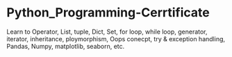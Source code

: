 # Python_Programming-Cerrtificate
Learn to Operator, List, tuple, Dict, Set, for loop, while loop, generator, iterator, inheritance, ploymorphism, Oops conecpt, try & exception handling, Pandas, Numpy,  matplotlib, seaborn, etc.
